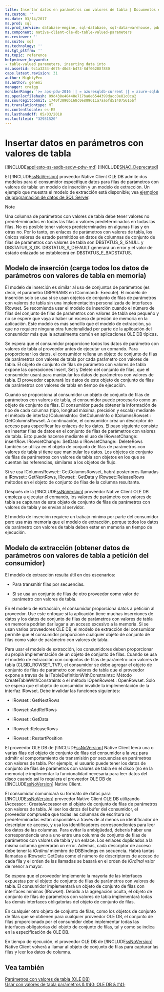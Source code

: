 ```yaml
---
title: Insertar datos en parámetros con valores de tabla | Documentos de Microsoft
ms.custom: ''
ms.date: 03/14/2017
ms.prod: sql
ms.prod_service: database-engine, sql-database, sql-data-warehouse, pdw
ms.component: native-client-ole-db-table-valued-parameters
ms.reviewer: ''
ms.suite: sql
ms.technology: ''
ms.tgt_pltfrm: ''
ms.topic: reference
helpviewer_keywords:
- table-valued parameters, inserting data into
ms.assetid: 9c1a3234-4675-40d3-b473-8df06208f880
caps.latest.revision: 31
author: MightyPen
ms.author: genemi
manager: craigg
monikerRange: '>= aps-pdw-2016 || = azuresqldb-current || = azure-sqldw-latest || >= sql-server-2016 || = sqlallproducts-allversions'
ms.openlocfilehash: 09d438e48448e717ba8e6544399dacc8e81c0ca2
ms.sourcegitcommit: 1740f3090b168c0e809611a7aa6fd514075616bf
ms.translationtype: MT
ms.contentlocale: es-ES
ms.lasthandoff: 05/03/2018
ms.locfileid: "32951520"
---
```

# <a name="inserting-data-into-table-valued-parameters"></a>Insertar datos en parámetros con valores de tabla
[!INCLUDE[appliesto-ss-asdb-asdw-pdw-md](../../includes/appliesto-ss-asdb-asdw-pdw-md.md)]
[!INCLUDE[SNAC_Deprecated](../../includes/snac-deprecated.md)]

  El [!INCLUDE[ssNoVersion](../../includes/ssnoversion-md.md)] proveedor Native Client OLE DB admite dos modelos para el consumidor especifique datos para filas de parámetros con valores de tabla: un modelo de inserción y un modelo de extracción. Un ejemplo que muestra el modelo de extracción está disponible; vea [ejemplos de programación de datos de SQL Server](http://msftdpprodsamples.codeplex.com/).  
  
> [!NOTE]  
>  Una columna de parámetros con valores de tabla debe tener valores no predeterminados en todas las filas o valores predeterminados en todas las filas. No es posible tener valores predeterminados en algunas filas y en otras no. Por lo tanto, en enlaces de parámetros con valores de tabla, los únicos valores de estado permitidos en datos de columnas de conjunto de filas de parámetros con valores de tabla son DBSTATUS_S_ISNULL y DBSTATUS_S_OK. DBSTATUS_S_DEFAULT generará un error y el valor de estado enlazado se establecerá en DBSTATUS_E_BADSTATUS.  
  
## <a name="push-model-loads-all-table-valued-paremeter-data-in-memory"></a>Modelo de inserción (carga todos los datos de parámetros con valores de tabla en memoria)  
 El modelo de inserción es similar al uso de conjuntos de parámetros (es decir, el parámetro DBPARAMS en ICommand:: Execute). El modelo de inserción solo se usa si se usan objetos de conjunto de filas de parámetros con valores de tabla sin una implementación personalizada de interfaces IRowset. Se recomienda usar el modelo de inserción cuando el número de filas del conjunto de filas de parámetros con valores de tabla sea pequeño y no se espere que vaya a haber un exceso de presión de memoria en la aplicación. Este modelo es más sencillo que el modelo de extracción, ya que no requiere ninguna otra funcionalidad por parte de la aplicación del consumidor más que la actualmente común en aplicaciones OLE DB típicas.  
  
 Se espera que el consumidor proporcione todos los datos de parámetro con valores de tabla al proveedor antes de ejecutar un comando. Para proporcionar los datos, el consumidor rellena un objeto de conjunto de filas de parámetros con valores de tabla por cada parámetro con valores de tabla. El objeto de conjunto de filas de parámetro con valores de tabla expone las operaciones Insert, Set y Delete del conjunto de filas, que el consumidor usará para manipular los datos de parámetros con valores de tabla. El proveedor capturará los datos de este objeto de conjunto de filas de parámetros con valores de tabla en tiempo de ejecución.  
  
 Cuando se proporciona al consumidor un objeto de conjunto de filas de parámetros con valores de tabla, el consumidor puede procesarlo como un objeto de conjunto de filas. El consumidor puede obtener la información de tipo de cada columna (tipo, longitud máxima, precisión y escala) mediante el método de interfaz IColumnsInfo:: GetColumnInfo o IColumnsRowset:: GetColumnsRowset. A continuación, el consumidor crea un descriptor de acceso para especificar los enlaces de los datos. El paso siguiente consiste en insertar filas de datos en el conjunto de filas de parámetros con valores de tabla. Esto puede hacerse mediante el uso de IRowsetChange:: insertRow. IRowsetChange:: SetData o IRowsetChange:: DeleteRows también se utiliza en el objeto de conjunto de filas de parámetros con valores de tabla si tiene que manipular los datos. Los objetos de conjunto de filas de parámetros con valores de tabla son objetos en los que se cuentan las referencias, similares a los objetos de flujo.  
  
 Si se usa IColumnsRowset:: GetColumnsRowset, habrá posteriores llamadas a IRowset:: GetNextRows, IRowset:: GetData y IRowset::ReleaseRows métodos en el objeto de conjunto de filas de la columna resultante.  
  
 Después de la [!INCLUDE[ssNoVersion](../../includes/ssnoversion-md.md)] proveedor Native Client OLE DB empieza a ejecutar el comando, los valores de parámetro con valores de tabla se capturan de este objeto de conjunto de filas de parámetros con valores de tabla y se envían al servidor.  
  
 El modelo de inserción requiere un trabajo mínimo por parte del consumidor pero usa más memoria que el modelo de extracción, porque todos los datos de parámetro con valores de tabla deben estar en memoria en tiempo de ejecución.  
  
## <a name="pull-model-obtaining-table-valued-parameter-data-on-demand-from-the-consumer"></a>Modelo de extracción (obtener datos de parámetros con valores de tabla a petición del consumidor)  
 El modelo de extracción resulta útil en dos escenarios:  
  
-   Para transmitir filas por secuencias.  
  
-   Si se usa un conjunto de filas de otro proveedor como valor de parámetro con valores de tabla.  
  
 En el modelo de extracción, el consumidor proporciona datos a petición al proveedor. Use este enfoque si la aplicación tiene muchas inserciones de datos y los datos de conjunto de filas de parámetros con valores de tabla en memoria podrían dar lugar a un acceso excesivo a la memoria. Si se usan varios proveedores OLE DB, el modelo de extracción del consumidor permite que el consumidor proporcione cualquier objeto de conjunto de filas como valor de parámetro con valores de tabla.  
  
 Para usar el modelo de extracción, los consumidores deben proporcionar su propia implementación de un objeto de conjunto de filas. Cuando se usa el modelo de extracción con conjuntos de filas de parámetro con valores de tabla (CLSID_ROWSET_TVP), el consumidor se debe agregar el objeto de conjunto de filas de parámetro con valores de tabla que el proveedor expone a través de la ITableDefinitionWithConstraints:: Método CreateTableWithConstraints o el método IOpenRowset:: OpenRowset. Solo se espera que el objeto de consumidor invalide la implementación de la interfaz IRowset. Debe invalidar las funciones siguientes:  
  
-   IRowset:: GetNextRows  
  
-   IRowset::AddRefRows  
  
-   IRowset:: GetData  
  
-   IRowset::ReleaseRows  
  
-   IRowset:: RestartPosition  
  
 El proveedor OLE DB de [!INCLUDE[ssNoVersion](../../includes/ssnoversion-md.md)] Native Client leerá una o varias filas del objeto de conjunto de filas del consumidor a la vez para admitir el comportamiento de transmisión por secuencias en parámetros con valores de tabla. Por ejemplo, el usuario puede tener los datos de conjunto de filas de parámetros con valores de tabla en el disco (no en la memoria) e implementar la funcionalidad necesaria para leer datos del disco cuando así lo requiera el proveedor OLE DB de [!INCLUDE[ssNoVersion](../../includes/ssnoversion-md.md)] Native Client.  
  
 El consumidor comunicará su formato de datos para [!INCLUDE[ssNoVersion](../../includes/ssnoversion-md.md)] proveedor Native Client OLE DB utilizando IAccessor:: CreateAccessor en el objeto de conjunto de filas de parámetros con valores de tabla. Al leer los datos del búfer del consumidor, el proveedor comprueba que todas las columnas de escritura no predeterminadas están disponibles a través de al menos un identificador de descriptor de acceso, y usa los identificadores correspondientes para leer los datos de las columnas. Para evitar la ambigüedad, debería haber una correspondencia uno a uno entre una columna de conjunto de filas de parámetros con valores de tabla y un enlace. Los enlaces duplicados a la misma columna generarán un error. Además, cada descriptor de acceso debe tener la *iOrdinal* miembro de DBBindings en secuencia. Habrá tantas llamadas a IRowset:: GetData como el número de descriptores de acceso de cada fila y el orden de las llamadas se basará en el orden de *iOrdinal* valor de menor a mayor.  
  
 Se espera que el proveedor implemente la mayoría de las interfaces expuestas por el objeto de conjunto de filas de parámetros con valores de tabla. El consumidor implementará un objeto de conjunto de filas con interfaces mínimas (IRowset). Debido a la agregación oculta, el objeto de conjunto de filas de parámetros con valores de tabla implementará todas las demás interfaces obligatorias del objeto de conjunto de filas.  
  
 En cualquier otro objeto de conjunto de filas, como los objetos de conjunto de filas que se obtienen para cualquier proveedor OLE DB, el conjunto de filas proporcionado por el consumidor debe implementar todas las interfaces obligatorias del objeto de conjunto de filas, tal y como se indica en la especificación de OLE DB.  
  
 En tiempo de ejecución, el proveedor OLE DB de [!INCLUDE[ssNoVersion](../../includes/ssnoversion-md.md)] Native Client volverá a llamar al objeto de conjunto de filas para capturar las filas y leer los datos de columna.  
  
## <a name="see-also"></a>Vea también  
 [Parámetros con valores de tabla &#40;OLE DB&#41;](../../relational-databases/native-client-ole-db-table-valued-parameters/table-valued-parameters-ole-db.md)   
 [Usar con valores de tabla parámetros & #40; OLE DB & #41;](../../relational-databases/native-client-ole-db-how-to/use-table-valued-parameters-ole-db.md)  
  
  
